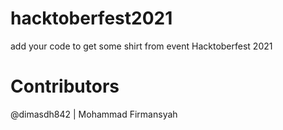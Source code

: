 # hacktoberfest2021
add your code to get some shirt from event Hacktoberfest 2021

# Contributors
@dimasdh842 | Mohammad Firmansyah
